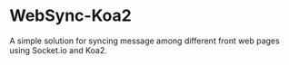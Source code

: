 # WebSync-Koa2
A simple solution for syncing message among different front web pages using Socket.io and Koa2.
